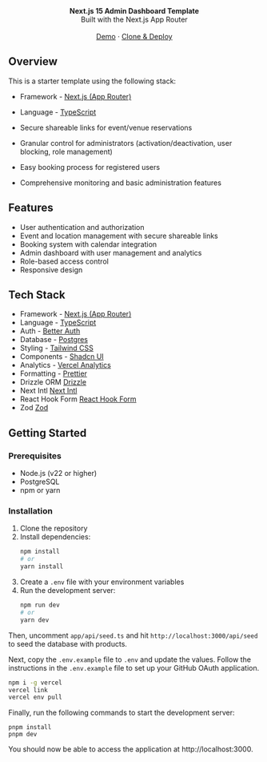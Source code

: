 <div align="center"><strong>Next.js 15 Admin Dashboard Template</strong></div>
<div align="center">Built with the Next.js App Router</div>
<br />
<div align="center">
<a href="https://next-admin-dash.vercel.app/">Demo</a>
<span> · </span>
<a href="https://vercel.com/templates/next.js/admin-dashboard-tailwind-postgres-react-nextjs">Clone & Deploy</a>
<span>
</div>

## Overview

This is a starter template using the following stack:

- Framework - [Next.js (App Router)](https://nextjs.org)
- Language - [TypeScript](https://www.typescriptlang.org)

- Secure shareable links for event/venue reservations
- Granular control for administrators (activation/deactivation, user blocking, role management)
- Easy booking process for registered users
- Comprehensive monitoring and basic administration features

## Features

- User authentication and authorization
- Event and location management with secure shareable links
- Booking system with calendar integration
- Admin dashboard with user management and analytics
- Role-based access control
- Responsive design

## Tech Stack

- Framework - [Next.js (App Router)](https://nextjs.org)
- Language - [TypeScript](https://www.typescriptlang.org)
- Auth - [Better Auth](https://better-auth.com)
- Database - [Postgres](https://vercel.com/postgres)
- Styling - [Tailwind CSS](https://tailwindcss.com)
- Components - [Shadcn UI](https://ui.shadcn.com/)
- Analytics - [Vercel Analytics](https://vercel.com/analytics)
- Formatting - [Prettier](https://prettier.io)
- Drizzle ORM [Drizzle](https://orm.drizzle.team)
- Next Intl [Next Intl](https://next-intl.dev)
- React Hook Form [React Hook Form](https://react-hook-form.com)
- Zod [Zod](https://zod.dev)

## Getting Started

### Prerequisites

- Node.js (v22 or higher)
- PostgreSQL
- npm or yarn

### Installation

1. Clone the repository
2. Install dependencies:
   ```bash
   npm install
   # or
   yarn install
   ```
3. Create a `.env` file with your environment variables
4. Run the development server:
   ```bash
   npm run dev
   # or
   yarn dev
   ```

Then, uncomment `app/api/seed.ts` and hit `http://localhost:3000/api/seed` to seed the database with products.

Next, copy the `.env.example` file to `.env` and update the values. Follow the instructions in the `.env.example` file to set up your GitHub OAuth application.

```bash
npm i -g vercel
vercel link
vercel env pull
```

Finally, run the following commands to start the development server:

```
pnpm install
pnpm dev
```

You should now be able to access the application at http://localhost:3000.